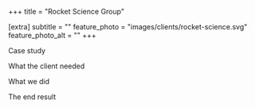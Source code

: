 +++
title = "Rocket Science Group"

[extra]
subtitle = ""
feature_photo = "images/clients/rocket-science.svg"
feature_photo_alt = ""
+++

Case study 

<!-- more -->

What the client needed

What we did

The end result